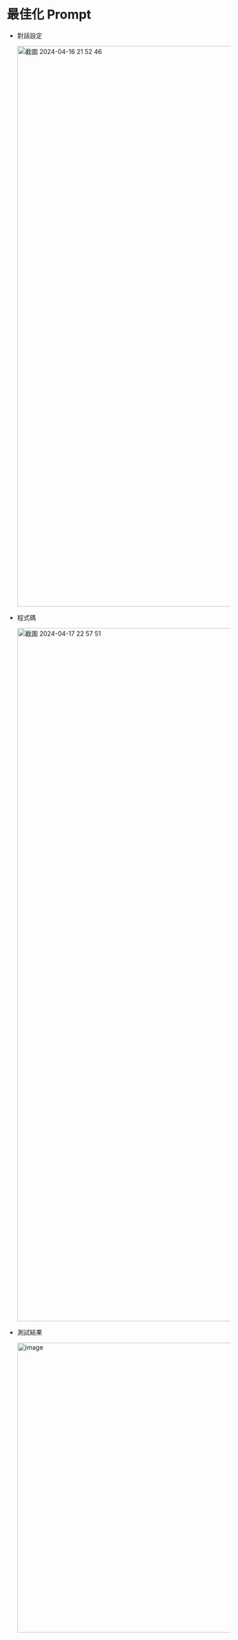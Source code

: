 # 最佳化 Prompt

- 對話設定
  
  <img width="1263" alt="截圖 2024-04-16 21 52 46" src="https://github.com/z-institute/AI-Dev-Batch-1-HW/assets/17631356/22f697ba-93c8-40fd-af64-a48b109e0513">  
  
- 程式碼
  
  <img width="1562" alt="截圖 2024-04-17 22 57 51" src="https://github.com/z-institute/AI-Dev-Batch-1-HW/assets/17631356/f95dde71-b7dc-4168-8eeb-46c565c5464d">
  
- 測試結果
  
  <img width="653" alt="image" src="https://github.com/z-institute/AI-Dev-Batch-1-HW/assets/17631356/ec93b50f-444c-4f16-8c82-26d2aa3a98a2">
